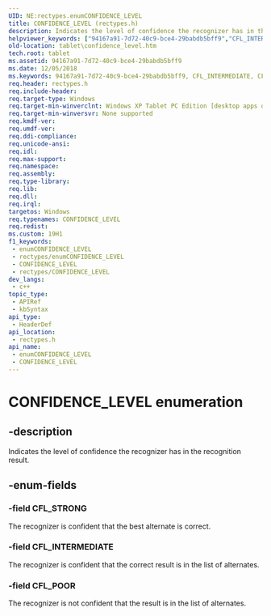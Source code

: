 ```yaml
---
UID: NE:rectypes.enumCONFIDENCE_LEVEL
title: CONFIDENCE_LEVEL (rectypes.h)
description: Indicates the level of confidence the recognizer has in the recognition result.
helpviewer_keywords: ["94167a91-7d72-40c9-bce4-29babdb5bff9","CFL_INTERMEDIATE","CFL_POOR","CFL_STRONG","CONFIDENCE_LEVEL","CONFIDENCE_LEVEL enumeration [Tablet PC]","rectypes/CFL_INTERMEDIATE","rectypes/CFL_POOR","rectypes/CFL_STRONG","rectypes/CONFIDENCE_LEVEL","tablet.confidence_level"]
old-location: tablet\confidence_level.htm
tech.root: tablet
ms.assetid: 94167a91-7d72-40c9-bce4-29babdb5bff9
ms.date: 12/05/2018
ms.keywords: 94167a91-7d72-40c9-bce4-29babdb5bff9, CFL_INTERMEDIATE, CFL_POOR, CFL_STRONG, CONFIDENCE_LEVEL, CONFIDENCE_LEVEL enumeration [Tablet PC], rectypes/CFL_INTERMEDIATE, rectypes/CFL_POOR, rectypes/CFL_STRONG, rectypes/CONFIDENCE_LEVEL, tablet.confidence_level
req.header: rectypes.h
req.include-header: 
req.target-type: Windows
req.target-min-winverclnt: Windows XP Tablet PC Edition [desktop apps only]
req.target-min-winversvr: None supported
req.kmdf-ver: 
req.umdf-ver: 
req.ddi-compliance: 
req.unicode-ansi: 
req.idl: 
req.max-support: 
req.namespace: 
req.assembly: 
req.type-library: 
req.lib: 
req.dll: 
req.irql: 
targetos: Windows
req.typenames: CONFIDENCE_LEVEL
req.redist: 
ms.custom: 19H1
f1_keywords:
 - enumCONFIDENCE_LEVEL
 - rectypes/enumCONFIDENCE_LEVEL
 - CONFIDENCE_LEVEL
 - rectypes/CONFIDENCE_LEVEL
dev_langs:
 - c++
topic_type:
 - APIRef
 - kbSyntax
api_type:
 - HeaderDef
api_location:
 - rectypes.h
api_name:
 - enumCONFIDENCE_LEVEL
 - CONFIDENCE_LEVEL
---
```


# CONFIDENCE_LEVEL enumeration


## -description

Indicates the level of confidence the recognizer has in the recognition result.

## -enum-fields

### -field CFL_STRONG

The recognizer is confident that the best alternate is correct.

### -field CFL_INTERMEDIATE

The recognizer is confident that the correct result is in the list of alternates.

### -field CFL_POOR

The recognizer is not confident that the result is in the list of alternates.

